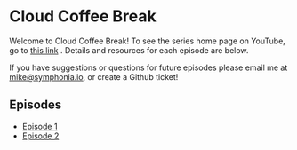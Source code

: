 # Cloud Coffee Break

Welcome to Cloud Coffee Break! To see the series home page on YouTube, go to [this link](https://www.youtube.com/watch?v=W_6PaRDLGpw&list=PLkNm_WUHy-bFGWVGvB7G0HJZkmf96yvTE) . Details and resources for each episode are below.

If you have suggestions or questions for future episodes please email me at mike@symphonia.io, or create a Github ticket!

## Episodes

* [Episode 1](./episode1/README.md)
* [Episode 2](./episode2/README.md)